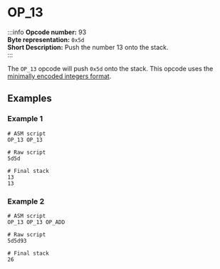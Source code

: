 # OP_13
:::info
**Opcode number:** 93  
**Byte representation:** `0x5d`  
**Short Description:** Push the number 13 onto the stack.  
:::

The `OP_13` opcode will push `0x5d` onto the stack. This opcode uses the [minimally encoded integers format](../script/numbers.md#minimally-encoded-integers).

## Examples
### Example 1
```shell
# ASM script
OP_13 OP_13

# Raw script
5d5d

# Final stack
13
13
```

### Example 2
```shell
# ASM script
OP_13 OP_13 OP_ADD

# Raw script
5d5d93

# Final stack
26
```
